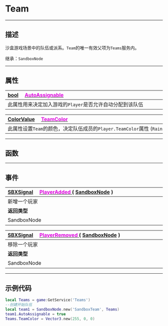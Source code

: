 # Team
------------------------------------------------------------------------------------------
## 描述

沙盒游戏场景中的队伍或派系。`Team`的唯一有效父项为`Teams`服务内。

继承：`SandboxNode` 

------------------------------------------------------------------------------------------
## 属性

|<div style="width:1000px">[bool](/Api/DataType/Bool.md) &emsp;[<font color="dd00dd">AutoAssignable</font>](/Api/Class/GamePlay/SandboxTeam_F/AutoAssignable.md)</div>|
|:---|
|此属性用来决定加入游戏的`Player`是否允许自动分配到该队伍|

|<div style="width:1000px">[ColorValue](/Api/DataType/colorvalue.md) &emsp;[<font color="dd00dd">TeamColor</font>](/Api/Class/GamePlay/SandboxTeam_F/TeamColor.md)</div>|
|:---|
|此属性设置`Team`的颜色，决定队伍成员的`Player.TeamColor`属性   (`Rainbow::ColorQuad`)|

------------------------------------------------------------------------------------------
## 函数

------------------------------------------------------------------------------------------
## 事件
|<div style="width:500px">[SBXSignal](/Api/Parameter/SBXSignal.md) &emsp;[<font color="dd00dd">PlayerAdded</font> ](/Api/Class/GamePlay/SandboxTeam_F/PlayerAdded.md) ( [SandboxNode](/Api/Class/NoType/SandboxNode.md) )</div>|<div style="width:698px"></div>|
|:---|:---|
|新增一个玩家||
|**返回类型**|**概要**|
|SandboxNode|玩家节点对象|

|<div style="width:500px">[SBXSignal](/Api/Parameter/SBXSignal.md) &emsp;[<font color="dd00dd">PlayerRemoved</font> ](/Api/Class/GamePlay/SandboxTeam_F/SendChatText.md) ( [SandboxNode](/Api/Class/NoType/SandboxNode.md) )</div>|<div style="width:698px"></div>|
|:---|:---|
|移除一个玩家||
|**返回类型**|**概要**|
|SandboxNode|玩家节点对象|

------------------------------------------------------------------------------------------
## 示例代码

```lua
local Teams = game:GetService('Teams')
--创建开始队伍
local team1 = SandboxNode.new('SandboxTeam', Teams)
team1.AutoAssignable = true
Teams.TeamColor = Vector3.new(255, 0, 0)
```